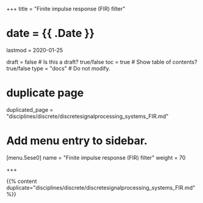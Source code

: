 +++
title = "Finite impulse response (FIR) filter"

# date = {{ .Date }}
lastmod = 2020-01-25

draft = false  # Is this a draft? true/false
toc = true  # Show table of contents? true/false
type = "docs"  # Do not modify.

# duplicate page
duplicated_page = "disciplines/discrete/discretesignalprocessing_systems_FIR.md"

# Add menu entry to sidebar.
[menu.5ese0]
name = "Finite impulse response (FIR) filter"
weight = 70

+++

{{% content duplicate="disciplines/discrete/discretesignalprocessing_systems_FIR.md" %}}

